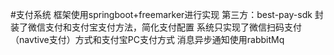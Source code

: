 #支付系统
框架使用springboot+freemarker进行实现
第三方：best-pay-sdk 封装了微信支付和支付宝支付方法，简化支付配置
系统只实现了微信扫码支付（navtive支付）方式和支付宝PC支付方式
消息异步通知使用rabbitMq

